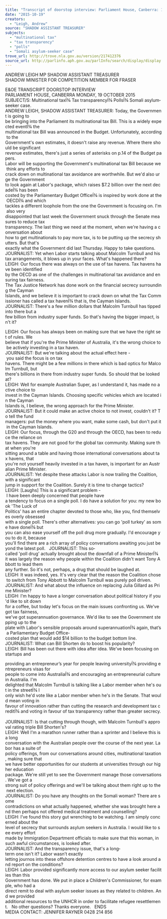 ```yaml
---
title: "Transcript of doorstop interview: Parliament House, Canberra: 19 October 2015: multinational tax; tax transparency; polls; Somali asylum-seeker case"
date: "2015-10-19"
creators:
  - "Leigh, Andrew"
source: "SHADOW ASSISTANT TREASURER"
subjects:
  - "multinational tax"
  - "tax transparency"
  - "polls"
  - "Somali asylum-seeker case"
trove_url: http://trove.nla.gov.au/version/217412376
source_url: http://parlinfo.aph.gov.au/parlInfo/search/display/display.w3p;query=Id%3A%22media/pressrel/4143426%22
---
```


 ANDREW LEIGH MP SHADOW ASSISTANT TREASURER SHADOW MINISTER FOR COMPETITION MEMBER FOR FRASER

 E&OE TRANSCRIPT DOORSTOP INTERVIEW PARLIAMENT HOUSE, CANBERRA MONDAY, 19 OCTOBER 2015   SUBJECT/S: Multinational taxÍ¾ Tax transparencyÍ¾ PollsÍ¾ Somali asylum­seeker case.   ANDREW LEIGH, SHADOW ASSISTANT TREASURER: Today, the Government is going to be bringing into the Parliament its multinational tax Bill. This is a widely expected eventÍ¾ the multinational tax Bill was announced in the Budget. Unfortunately, according to the Government's own estimates, it doesn't raise any revenue. Where there should be significant revenue estimates, there's just a series of asterisks on p.14 of the Budget papers.   Labor will be supporting the Government's multinational tax Bill because we think any efforts to crack down on multinational tax avoidance are worthwhile. But we'd also urge the Government to look again at Labor's package, which raises $7.2 billion over the next decadeÍ¾ has been costed by the Parliamentary Budget OfficeÍ¾ is inspired by work done at the OECDÍ¾ and which tackles a different loophole from the one the Government is focusing on. I'm also very disappointed that last week the Government snuck through the Senate measures to reduce tax transparency. The last thing we need at the moment, when we're having a conversation about how to get multinationals to pay more tax, is to be putting up the secrecy shutters. But that's exactly what the Government did last Thursday. Happy to take questions.   JOURNALIST: Yet when Labor starts talking about Malcolm Turnbull and his tax arrangements, it blows up in your faces. What's happened there?   LEIGH: Our focus there was always on the use of tax havens. Tax havens have been identified by the OECD as one of the challenges in multinational tax avoidance and ensuring tax fairness. The Tax Justice Network has done work on the financial secrecy surrounding the Cayman Islands, and we believe it is important to crack down on what the Tax Commissioner has called a tax havenÍ¾ that is, the Cayman Islands.    JOURNALIST: There's a few million dollars that Malcolm Turnbull has tipped into there but a few billion from industry super funds. So that's having the bigger impact, isn't it?   

 LEIGH: Our focus has always been on making sure that we have the right set of rules. We believe that if you're the Prime Minister of Australia, it's the wrong choice to be actively investing in a tax haven.    JOURNALIST: But we're talking about the actual effect here - you said the focus is on tax havens. There might be a few millions in there which is bad optics for Malcolm Turnbull, but there's billions in there from industry super funds. So should that be looked at?   LEIGH: Well for example Australian Super, as I understand it, has made no active choice to invest in the Cayman Islands. Choosing specific vehicles which are located in the Cayman Islands is, I believe, the wrong approach for the Prime Minister.    JOURNALIST: But it could make an active choice to not invest, couldn't it? To tell the fund managers: put the money where you want, make some cash, but don't put it in the Cayman Islands.   LEIGH: Our focus, through the G20 and through the OECD, has been to reduce the reliance on tax havens. They are not good for the global tax community. Making sure that when you're sitting around a table and having those international conversations about tax havens, that you're not yourself heavily invested in a tax haven, is important for an Australian Prime Minister.    JOURNALIST: Yet despite these attacks Labor is now trailing the Coalition, with a significant jump in support for the Coalition. Surely it is time to change tactics?   LEIGH: [Laughs] This is a significant problem - I have been deeply concerned that people have a tendency to focus on a single poll. I do have a solution for you: my new book 'The Luck of Politics' has an entire chapter devoted to those who, like you, find themselves overly obsessed with a single poll. There's other alternatives: you can go 'poll turkey' as some have doneÍ¾ but you can also ease yourself off the poll drug more gradually. I'd encourage you to do it, because you'll find there are a rich array of policy conversations awaiting you just beyond the latest poll.   JOURNALIST: This so­called 'poll drug' actually brought about the downfall of a Prime MinisterÍ¾ it was largely the reason why people within the Coalition didn't want Tony Abbott to lead them any further. So it's not, perhaps, a drug that should be laughed at.   LEIGH: It was indeed, yes. It's very clear that the reason the Coalition chose to switch from Tony Abbott to Malcolm Turnbull was purely poll driven.   JOURNALIST: And what about the influence on replacing Julia Gillard as Prime Minister?   LEIGH: I'm happy to have a longer conversation about political history if you'd like to sit down for a coffee, but today let's focus on the main issues confronting us. We've got tax fairness, we've got superannuation governance. We'd like to see the Government stepping up to the plate with Labor's sensible proposals around superannuationÍ¾ again, that’s a Parliamentary Budget Office­costed plan that would add $14 billion to the budget bottom line.   JOURNALIST: What can Bill Shorten do to boost his popularity?   LEIGH: Bill has been out there with idea after idea. We've been focusing on start­ups and

 providing an entrepreneur’s year for people leaving universityÍ¾ providing entrepreneurs visas for people to come into AustraliaÍ¾ and encouraging an entrepreneurial culture in Australia. I'm delighted that Malcolm Turnbull is talking like a Labor member when he's out in the streetÍ¾ I only wish he'd vote like a Labor member when he's in the Senate. That would mean voting in favour of innovation rather than cutting the research and development tax creditÍ¾ and voting in favour of tax transparency rather than greater secrecy.   JOURNALIST: Is that cutting through though, with Malcolm Turnbull's approval rating triple Bill Shorten's?   LEIGH: Well I'm a marathon runner rather than a sprinter and I believe this is a long conversation with the Australian people over the course of the next year. Labor has a suite of policy offerings, from our conversations around cities, multinational taxation, making sure that we have better opportunities for our students at universities through our higher education package. We're still yet to see the Government manage those conversations. We've got a strong suit of policy offerings and we'll be talking about them right up to the next election.   JOURNALIST: Do you have any thoughts on the Somali woman? There are some contradictions on what actually happened, whether she was brought here and then perhaps not offered medical treatment and counselling?   LEIGH: I’ve found this story gut wrenching to be watching. I am simply concerned about the level of secrecy that surrounds asylum seekers in Australia. I would like to see every effort made by Immigration Department officials to make sure that this woman, in such awful circumstances, is looked after.   JOURNALIST: And the transparency issue, that's a long­term one isn't it? Labor wasn’t exactly letting journos into these offshore detention centres to have a look around and report on the conditions?   LEIGH: Labor provided significantly more access to our asylum seeker facilities than this Government has done. We put in place a Children's Commissioner, for example, who had a direct remit to deal with asylum seeker issues as they related to children. And we provided additional resources to the UNHCR in order to facilitate refugee resettlement.   No other questions? Thanks everyone.   ENDS   MEDIA CONTACT: JENNIFER RAYNER 0428 214 856

